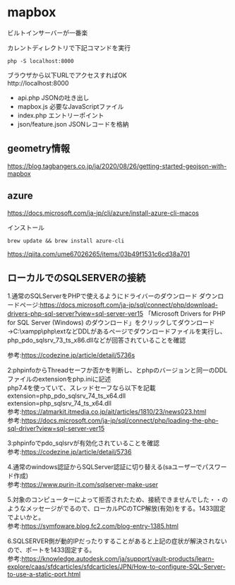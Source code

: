 # mapbox

ビルトインサーバーが一番楽

カレントディレクトリで下記コマンドを実行<br>
```
php -S localhost:8000
```

ブラウザから以下URLでアクセスすればOK<br>
http://localhost:8000

- api.php JSONの吐き出し
- mapbox.js 必要なJavaScriptファイル
- index.php エントリーポイント
- json/feature.json JSONレコードを格納

## geometry情報
https://blog.tagbangers.co.jp/ja/2020/08/26/getting-started-geojson-with-mapbox


## azure
https://docs.microsoft.com/ja-jp/cli/azure/install-azure-cli-macos

インストール
```
brew update && brew install azure-cli
```

https://qiita.com/ume67026265/items/03b49f1531c6cd38a701


## ローカルでのSQLSERVERの接続

1.通常のSQLServerをPHPで使えるようにドライバーのダウンロード
ダウンロードページ:https://docs.microsoft.com/ja-jp/sql/connect/php/download-drivers-php-sql-server?view=sql-server-ver15
「Microsoft Drivers for PHP for SQL Server (Windows) のダウンロード」をクリックしてダウンロード
→C:\xampp\php\extなどDDLがあるページでダウンロードファイルを実行し、php_pdo_sqlsrv_73_ts_x86.dllなどが回答されていることを確認<br>

参考:https://codezine.jp/article/detail/5736s

2:phpinfoからThreadセーフか否かを判断し、とphpのバージョンと同一のDDLファイルのextensionをphp.iniに記述<br>
php7.4を使っていて、スレッドセーフなら以下を記載<br>
extension=php_pdo_sqlsrv_74_ts_x64.dll<br>
extension=php_sqlsrv_74_ts_x64.dll<br>
参考:https://atmarkit.itmedia.co.jp/ait/articles/1810/23/news023.html<br>
参考:https://docs.microsoft.com/ja-jp/sql/connect/php/loading-the-php-sql-driver?view=sql-server-ver15

3:phpinfoでpdo_sqlsrvが有効化されていることを確認<br>
参考:https://codezine.jp/article/detail/5736

4.通常のwindows認証からSQLServer認証に切り替える(saユーザーでパスワード作成)<br>
参考:https://www.purin-it.com/sqlserver-make-user

5.対象のコンピューターによって拒否されたため、接続できませんでした・・のようなメッセージがでるので、ローカルPCのTCP解放(有効)をする。1433固定でよいかと。<br>
参考:https://symfoware.blog.fc2.com/blog-entry-1385.html

6.SQLSERVER側が動的IPだったりすることがあると上記の症状が解決されないので、ポートを1433固定する。<br>
参考:https://knowledge.autodesk.com/ja/support/vault-products/learn-explore/caas/sfdcarticles/sfdcarticles/JPN/How-to-configure-SQL-Server-to-use-a-static-port.html
